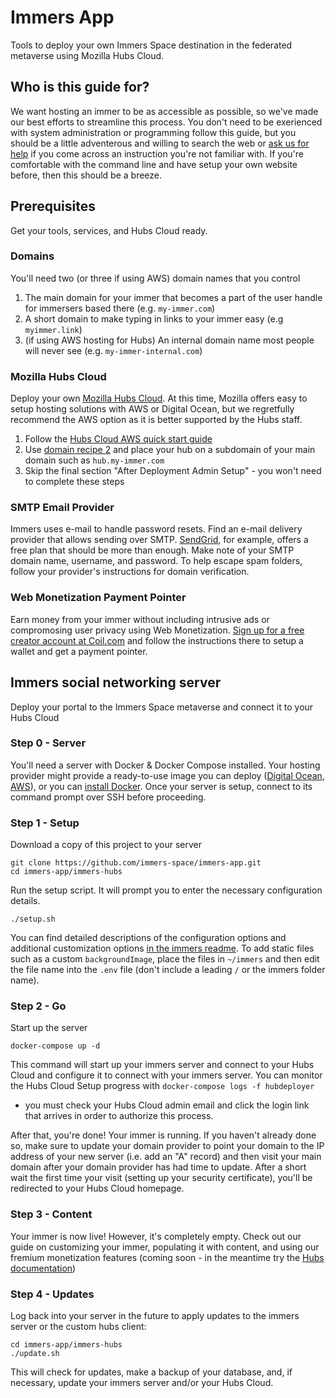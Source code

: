 # Immers App

Tools to deploy your own Immers Space destination in the federated metaverse using Mozilla Hubs Cloud.

## Who is this guide for?

We want hosting an immer to be as accessible as possible,
so we've made our best efforts to streamline this process.
You don't need to be exerienced with system administration or
programming follow this guide,
but you should be a little adventerous and willing to search the web
or [ask us for help](https://github.com/immers-space/immers-app/issues/new) if you come across an instruction you're not familiar with.
If you're comfortable with the command line and have setup your own
website before, then this should be a breeze.

## Prerequisites

Get your tools, services, and Hubs Cloud ready.

### Domains

You'll need two (or three if using AWS) domain names that you control

1. The main domain for your immer that becomes a part of the user handle for immersers based there (e.g. `my-immer.com`)
2. A short domain to make typing in links to your immer easy (e.g `myimmer.link`)
3. (if using AWS hosting for Hubs) An internal domain name most people will never see (e.g. `my-immer-internal.com`)

### Mozilla Hubs Cloud

Deploy your own [Mozilla Hubs Cloud](https://hubs.mozilla.com/cloud).
At this time, Mozilla offers easy to setup hosting solutions with AWS or Digital Ocean,
but we regretfully recommend the AWS option as it is better supported
by the Hubs staff.

1. Follow the [Hubs Cloud AWS quick start guide](https://hubs.mozilla.com/docs/hubs-cloud-aws-quick-start.html)
2. Use [domain recipe 2](https://hubs.mozilla.com/docs/hubs-cloud-aws-domain-recipes.html#recipe-2-domain-is-in-use-configure-subdomain-for-hub-on-route-53) and place your hub on a subdomain of your main domain such as `hub.my-immer.com`
3. Skip the final section "After Deployment Admin Setup" - you won't need to complete these steps

### SMTP Email Provider

Immers uses e-mail to handle password resets.
Find an e-mail delivery provider that allows sending over SMTP.
[SendGrid](https://sendgrid.com/docs/for-developers/sending-email/getting-started-smtp/), for example, offers a free plan that should be more than enough.
Make note of your SMTP domain name, username, and password.
To help escape spam folders, follow your provider's instructions for domain verification.

### Web Monetization Payment Pointer

Earn money from your immer without including intrusive ads or
compromosing user privacy using Web Monetization.
[Sign up for a free creator account at Coil.com](https://coil.com/creator)
and follow the instructions there to setup
a wallet and get a payment pointer.

## Immers social networking server

Deploy your portal to the Immers Space metaverse and connect it to your Hubs Cloud

### Step 0 - Server

You'll need a server with Docker & Docker Compose installed. Your hosting provider might provide a ready-to-use image you can deploy ([Digital Ocean](https://marketplace.digitalocean.com/apps/docker), [AWS](https://aws.amazon.com/marketplace/pp/B08SHXDLL3?qid=1616591908920)), or you can [install Docker](https://docs.docker.com/get-docker/).
Once your server is setup, connect to its command prompt over SSH before proceeding. 

### Step 1 - Setup

Download a copy of this project to your server

```
git clone https://github.com/immers-space/immers-app.git
cd immers-app/immers-hubs
```

Run the setup script.
It will prompt you to enter the necessary configuration details.

```
./setup.sh
```

You can find detailed descriptions of the configuration options and additional customization options
[in the immers readme](https://github.com/immers-space/immers#configuration).
To add static files such as a custom `backgroundImage`,
place the files in `~/immers`
and then edit the file name into the `.env` file
(don't include a leading `/` or the immers folder name).

### Step 2 - Go

Start up the server

```
docker-compose up -d
```

This command will start up your immers server and connect to your Hubs Cloud and configure it to connect with your immers server.
You can monitor the Hubs Cloud Setup progress with `docker-compose logs -f hubdeployer`
- you must check your Hubs Cloud admin email and click the login link that arrives in order to authorize this process.

After that, you're done! Your immer is running. If you haven't already done so, make sure to update your domain provider
to point your domain to the IP address of your new server (i.e. add an "A" record)
and then visit your main domain after your domain provider has had time to update.
After a short wait the first time your visit (setting up your security certificate),
you'll be redirected to your Hubs Cloud homepage.

### Step 3 - Content

Your immer is now live! However, it's completely empty.
Check out our guide on customizing your immer,
populating it with content,
and using our fremium monetization features (coming soon - in the meantime try the [Hubs documentation](https://hubs.mozilla.com/docs/hubs-cloud-importing-content.html))

### Step 4 - Updates

Log back into your server in the future to apply updates to the immers server or the
custom hubs client:

```
cd immers-app/immers-hubs
./update.sh
```

This will check for updates, make a backup of your database, and,
if necessary, update your immers server and/or your Hubs Cloud.
